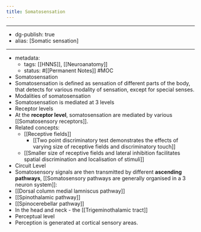 ```yaml
---
title: Somatosensation
---
```


- --
- dg-publish: true
- alias: [Somatic sensation]
- --
- metadata:
	- tags: [[HNNS]], [[Neuroanatomy]]
	- status: #[[Permanent Notes]] #MOC
- Somatosensation
- Somatosensation is defined as sensation of different parts of the body, that detects for various modality of sensation, except for special senses.
- Modalities of somatosensation
- Somatosensation is mediated at 3 levels
- Receptor levels
- At the **receptor level**, somatosensation are mediated by various [[Somatosensory receptors]].
- Related concepts:
	- [[Receptive fields]]
		- [[Two point discriminatory test demonstrates the effects of varying size of receptive fields and discriminatory touch]]
	- [[Smaller size of receptive fields and lateral inhibition facilitates spatial discrimination and localisation of stimuli]]
- Circuit Level
- Somatosensory signals are then transmitted by different **ascending pathways**, [[Somatosensory pathways are generally organised in a 3 neuron system]]:
- [[Dorsal column medial lamniscus pathway]]
- [[Spinothalamic pathway]]
- [[Spinocerebellar pathway]]
- In the head and neck - the [[Trigeminothalamic tract]]
- Perceptual level
- Perception is generated at cortical sensory areas.